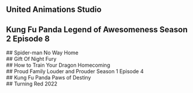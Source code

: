 ## United Animations Studio
## Kung Fu Panda Legend of Awesomeness Season 2 Episode 8
<div itemscope itemtype="https://schema.org/VideoObject"><meta itemprop="uploadDate" content="Fri Mar 11 2022 17:16:00 GMT-0400 (Atlantic Standard Time)"/><meta itemprop="name" content="Season 2 Episode 8"/><meta itemprop="duration" content="P0Y0M0DT0H23M39S" /><meta itemprop="thumbnailUrl" content="https://content.jwplatform.com/thumbs/40S0taUD-960.jpg"/><meta itemprop="contentUrl" content="https://content.jwplatform.com/videos/40S0taUD-awiNFhtr.mp4"/><script src="https://cdn.jwplayer.com/players/40S0taUD-vIw7aT7F.js"></script></div>
## Spider-man No Way Home
<div itemscope itemtype="https://schema.org/VideoObject"><meta itemprop="uploadDate" content="Fri Mar 11 2022 20:11:00 GMT-0400 (Atlantic Standard Time)"/><meta itemprop="name" content="Spiderman no way home 2022"/><meta itemprop="duration" content="P0Y0M0DT2H28M9S" /><meta itemprop="thumbnailUrl" content="https://content.jwplatform.com/thumbs/xCxh0kZz-960.jpg"/><meta itemprop="contentUrl" content="https://content.jwplatform.com/videos/xCxh0kZz-awiNFhtr.mp4"/><script src="https://cdn.jwplayer.com/players/xCxh0kZz-vIw7aT7F.js"></script></div>
## Gift Of Night Fury
<div itemscope itemtype="https://schema.org/VideoObject"><meta itemprop="uploadDate" content="Thu Mar 17 2022 10:42:12 GMT-0400 (Atlantic Standard Time)"/><meta itemprop="name" content="Dragons.gift.of.the.night.fury.2011"/><meta itemprop="duration" content="P0Y0M0DT0H22M12S" /><meta itemprop="thumbnailUrl" content="https://content.jwplatform.com/thumbs/PexHqw6z-960.jpg"/><meta itemprop="contentUrl" content="https://content.jwplatform.com/videos/PexHqw6z-awiNFhtr.mp4"/><script src="https://cdn.jwplayer.com/players/PexHqw6z-vIw7aT7F.js"></script></div>
## How to Train Your Dragon Homecoming
<div itemscope itemtype="https://schema.org/VideoObject"><meta itemprop="uploadDate" content="Thu Mar 17 2022 11:54:34 GMT-0400 (Atlantic Standard Time)"/><meta itemprop="name" content="How.to.train.your.dragon.homecoming.2019"/><meta itemprop="duration" content="P0Y0M0DT0H21M27S" /><meta itemprop="thumbnailUrl" content="https://content.jwplatform.com/thumbs/DT5KFYTG-960.jpg"/><meta itemprop="contentUrl" content="https://content.jwplatform.com/videos/DT5KFYTG-awiNFhtr.mp4"/><script src="https://cdn.jwplayer.com/players/DT5KFYTG-vIw7aT7F.js"></script></div>
## Proud Family Louder and Prouder Season 1 Episode 4
<div itemscope itemtype="https://schema.org/VideoObject"><meta itemprop="uploadDate" content="Thu Mar 17 2022 12:16:21 GMT-0400 (Atlantic Standard Time)"/><meta itemprop="name" content="S01e04"/><meta itemprop="duration" content="P0Y0M0DT0H25M58S" /><meta itemprop="thumbnailUrl" content="https://content.jwplatform.com/thumbs/AIZUhde9-960.jpg"/><meta itemprop="contentUrl" content="https://content.jwplatform.com/videos/AIZUhde9-awiNFhtr.mp4"/><script src="https://cdn.jwplayer.com/players/AIZUhde9-vIw7aT7F.js"></script></div>
## Kung Fu Panda Paws of Destiny
<div itemscope itemtype="https://schema.org/VideoObject"><meta itemprop="uploadDate" content="Thu Mar 17 2022 13:53:02 GMT-0400 (Atlantic Standard Time)"/><meta itemprop="name" content="S01e01"/><meta itemprop="duration" content="P0Y0M0DT0H22M40S" /><meta itemprop="thumbnailUrl" content="https://content.jwplatform.com/thumbs/kjS4hbvu-960.jpg"/><meta itemprop="contentUrl" content="https://content.jwplatform.com/videos/kjS4hbvu-awiNFhtr.mp4"/><script src="https://cdn.jwplayer.com/players/kjS4hbvu-vIw7aT7F.js"></script></div>
## Turning Red 2022
<div itemscope itemtype="https://schema.org/VideoObject"><meta itemprop="uploadDate" content="Fri Mar 18 2022 17:37:57 GMT-0400 (Atlantic Standard Time)"/><meta itemprop="name" content="Turning.red.2022"/><meta itemprop="duration" content="P0Y0M0DT1H39M41S" /><meta itemprop="thumbnailUrl" content="https://content.jwplatform.com/thumbs/Uix3RLkX-960.jpg"/><meta itemprop="contentUrl" content="https://content.jwplatform.com/videos/Uix3RLkX-awiNFhtr.mp4"/><script src="https://cdn.jwplayer.com/players/Uix3RLkX-vIw7aT7F.js"></script></div>
